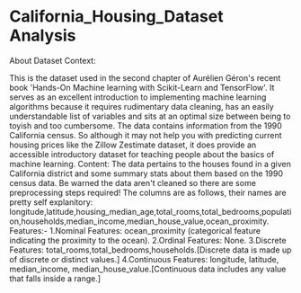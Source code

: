 # California_Housing_Dataset Analysis
About Dataset
Context:

This is the dataset used in the second chapter of Aurélien Géron's recent book 'Hands-On Machine learning with Scikit-Learn and TensorFlow'. It serves as an excellent introduction to implementing machine learning algorithms because it requires rudimentary data cleaning, has an easily understandable list of variables and sits at an optimal size between being to toyish and too cumbersome.
The data contains information from the 1990 California census. So although it may not help you with predicting current housing prices like the Zillow Zestimate dataset, it does provide an accessible introductory dataset for teaching people about the basics of machine learning.
Content:
The data pertains to the houses found in a given California district and some summary stats about them based on the 1990 census data. Be warned the data aren't cleaned so there are some preprocessing steps required! The columns are as follows, their names are pretty self explanitory:
longitude,latitude,housing_median_age,total_rooms,total_bedrooms,population,households,median_income,median_house_value,ocean_proximity.
Features:- 1.Nominal Features: ocean_proximity (categorical feature indicating the proximity to the ocean). 2.Ordinal Features: None. 3.Discrete Features: total_rooms,total_bedrooms,households.[Discrete data is made up of discrete or distinct values.] 4.Continuous Features: longitude, latitude, median_income, median_house_value.[Continuous data includes any value that falls inside a range.]

